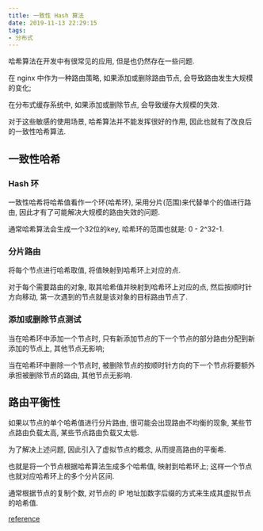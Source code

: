 ```yaml
---
title: 一致性 Hash 算法
date: 2019-11-13 22:29:15
tags:
- 分布式
---
```


哈希算法在开发中有很常见的应用, 但是也仍然存在一些问题.

在 nginx 中作为一种路由策略, 如果添加或删除路由节点, 会导致路由发生大规模的变化; 

在分布式缓存系统中, 如果添加或删除节点, 会导致缓存大规模的失效.

对于这些敏感的使用场景, 哈希算法并不能发挥很好的作用, 因此也就有了改良后的一致性哈希算法.

<!-- more -->

## 一致性哈希

### Hash 环
一致性哈希将哈希值看作一个环(哈希环), 采用分片(范围)来代替单个的值进行路由, 因此才有了可能解决大规模的路由失效的问题.

通常哈希算法会生成一个32位的key, 哈希环的范围也就是: 0 - 2^32-1.

### 分片路由

将每个节点进行哈希取值, 将值映射到哈希环上对应的点.

对于每个需要路由的对象, 取其哈希值并映射到哈希环上对应的点, 然后按顺时针方向移动, 第一次遇到的节点就是该对象的目标路由节点了.

### 添加或删除节点测试

当在哈希环中添加一个节点时, 只有新添加节点的下一个节点的部分路由分配到新添加的节点上, 其他节点无影响;

当在哈希环中删除一个节点时, 被删除节点的按顺时针方向的下一个节点将要额外承担被删除节点的路由, 其他节点无影响.


## 路由平衡性
如果以节点的单个哈希值进行分片路由, 很可能会出现路由不均衡的现象, 某些节点路由负载太高, 某些节点路由负载又太低.

为了解决上述问题, 因此引入了虚拟节点的概念, 从而提高路由的平衡希.

也就是将一个节点根据哈希算法生成多个哈希值, 映射到哈希环上; 这样一个节点也就对应哈希环上的多个分片区间.

通常根据节点的复制个数, 对节点的 IP 地址加数字后缀的方式来生成其虚拟节点的哈希值.



[reference](https://blog.csdn.net/a837199685/article/details/42806343)
